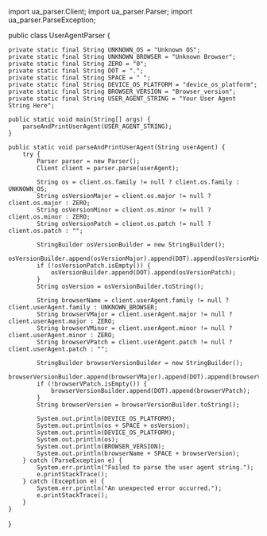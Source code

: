 import ua_parser.Client;
import ua_parser.Parser;
import ua_parser.ParseException;

public class UserAgentParser {

    private static final String UNKNOWN_OS = "Unknown OS";
    private static final String UNKNOWN_BROWSER = "Unknown Browser";
    private static final String ZERO = "0";
    private static final String DOT = ".";
    private static final String SPACE = " ";
    private static final String DEVICE_OS_PLATFORM = "device_os_platform";
    private static final String BROWSER_VERSION = "Browser_version";
    private static final String USER_AGENT_STRING = "Your User Agent String Here";

    public static void main(String[] args) {
        parseAndPrintUserAgent(USER_AGENT_STRING);
    }

    public static void parseAndPrintUserAgent(String userAgent) {
        try {
            Parser parser = new Parser();
            Client client = parser.parse(userAgent);

            String os = client.os.family != null ? client.os.family : UNKNOWN_OS;
            String osVersionMajor = client.os.major != null ? client.os.major : ZERO;
            String osVersionMinor = client.os.minor != null ? client.os.minor : ZERO;
            String osVersionPatch = client.os.patch != null ? client.os.patch : "";

            StringBuilder osVersionBuilder = new StringBuilder();
            osVersionBuilder.append(osVersionMajor).append(DOT).append(osVersionMinor);
            if (!osVersionPatch.isEmpty()) {
                osVersionBuilder.append(DOT).append(osVersionPatch);
            }
            String osVersion = osVersionBuilder.toString();

            String browserName = client.userAgent.family != null ? client.userAgent.family : UNKNOWN_BROWSER;
            String browserVMajor = client.userAgent.major != null ? client.userAgent.major : ZERO;
            String browserVMinor = client.userAgent.minor != null ? client.userAgent.minor : ZERO;
            String browserVPatch = client.userAgent.patch != null ? client.userAgent.patch : "";

            StringBuilder browserVersionBuilder = new StringBuilder();
            browserVersionBuilder.append(browserVMajor).append(DOT).append(browserVMinor);
            if (!browserVPatch.isEmpty()) {
                browserVersionBuilder.append(DOT).append(browserVPatch);
            }
            String browserVersion = browserVersionBuilder.toString();

            System.out.println(DEVICE_OS_PLATFORM);
            System.out.println(os + SPACE + osVersion);
            System.out.println(DEVICE_OS_PLATFORM);
            System.out.println(os);
            System.out.println(BROWSER_VERSION);
            System.out.println(browserName + SPACE + browserVersion);
        } catch (ParseException e) {
            System.err.println("Failed to parse the user agent string.");
            e.printStackTrace();
        } catch (Exception e) {
            System.err.println("An unexpected error occurred.");
            e.printStackTrace();
        }
    }
}
